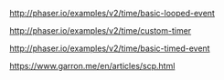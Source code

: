 http://phaser.io/examples/v2/time/basic-looped-event

http://phaser.io/examples/v2/time/custom-timer

http://phaser.io/examples/v2/time/basic-timed-event

https://www.garron.me/en/articles/scp.html